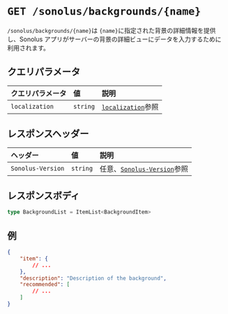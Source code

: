 # `GET /sonolus/backgrounds/{name}`

`/sonolus/backgrounds/{name}`は `{name}`に指定された背景の詳細情報を提供し、Sonolus アプリがサーバーの背景の詳細ビューにデータを入力するために利用されます。

## クエリパラメータ

| クエリパラメータ | 値       | 説明                                                      |
| :--------------- | :------- | :-------------------------------------------------------- |
| `localization`   | `string` | [`localization`](../query-parameters/localization.md)参照 |

## レスポンスヘッダー

| ヘッダー          | 値       | 説明                                                         |
| :---------------- | :------- | :----------------------------------------------------------- |
| `Sonolus-Version` | `string` | 任意、[`Sonolus-Version`](../headers/sonolus-version.md)参照 |

## レスポンスボディ

```ts
type BackgroundList = ItemList<BackgroundItem>
```

## 例

```json
{
    "item": {
        // ...
    },
    "description": "Description of the background",
    "recommended": [
        // ...
    ]
}
```
